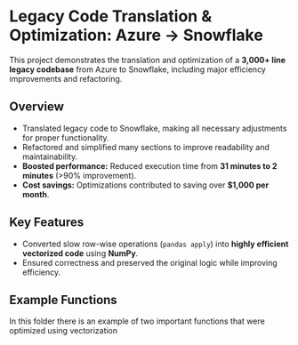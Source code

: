 # Legacy Code Translation & Optimization: Azure → Snowflake

This project demonstrates the translation and optimization of a **3,000+ line legacy codebase** from Azure to Snowflake, including major efficiency improvements and refactoring.

## Overview

- Translated legacy code to Snowflake, making all necessary adjustments for proper functionality.  
- Refactored and simplified many sections to improve readability and maintainability.  
- **Boosted performance:** Reduced execution time from **31 minutes to 2 minutes** (>90% improvement).  
- **Cost savings:** Optimizations contributed to saving over **$1,000 per month**.  

## Key Features

- Converted slow row-wise operations (`pandas apply`) into **highly efficient vectorized code** using **NumPy**.  
- Ensured correctness and preserved the original logic while improving efficiency.  

## Example Functions

In this folder there is an example of two important functions that were optimized using vectorization
